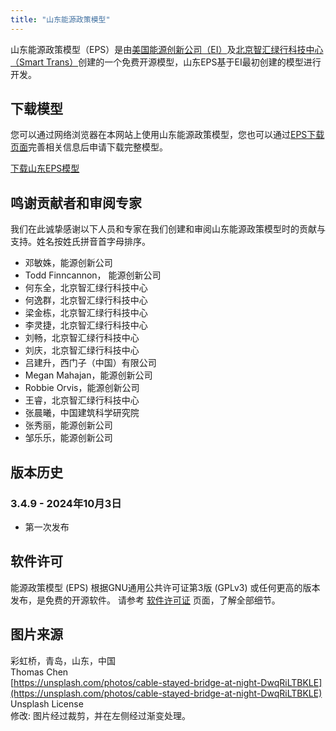 ```yaml
---
title: "山东能源政策模型"
---
```


山东能源政策模型（EPS）是由[美国能源创新公司（EI）](https://energyinnovation.org/)及[北京智汇绿行科技中心（Smart Trans）](https://smart-trans.net/)创建的一个免费开源模型，山东EPS基于EI最初创建的模型进行开发。

## 下载模型

您可以通过网络浏览器在本网站上使用山东能源政策模型，您也可以通过[EPS下载页面](../download)完善相关信息后申请下载完整模型。

<p><a href="https://wkf.ms/3VOoPTb" class="btn">下载山东EPS模型</a></p>

## 鸣谢贡献者和审阅专家
我们在此诚挚感谢以下人员和专家在我们创建和审阅山东能源政策模型时的贡献与支持。姓名按姓氏拼音首字母排序。

* 邓敏姝，能源创新公司
* Todd Finncannon， 能源创新公司
* 何东全，北京智汇绿行科技中心
* 何逸群，北京智汇绿行科技中心
* 梁金栋，北京智汇绿行科技中心
* 李灵捷，北京智汇绿行科技中心
* 刘畅，北京智汇绿行科技中心
* 刘庆，北京智汇绿行科技中心
* 吕建升，西门子（中国）有限公司
* Megan Mahajan，能源创新公司
* Robbie Orvis，能源创新公司
* 王睿，北京智汇绿行科技中心
* 张晨曦，中国建筑科学研究院
* 张秀丽，能源创新公司
* 邹乐乐，能源创新公司

## 版本历史

### **3.4.9 - 2024年10月3日**

* 第一次发布

## 软件许可

能源政策模型 (EPS) 根据GNU通用公共许可证第3版 (GPLv3) 或任何更高的版本发布，是免费的开源软件。 请参考 [软件许可证](../software-license) 页面，了解全部细节。

## 图片来源
彩虹桥，青岛，山东，中国<br/>
Thomas Chen<br/>
[https://unsplash.com/photos/cable-stayed-bridge-at-night-DwqRiLTBKLE](https://unsplash.com/photos/cable-stayed-bridge-at-night-DwqRiLTBKLE)<br/>
Unsplash License<br/>
修改: 图片经过裁剪，并在左侧经过渐变处理。
